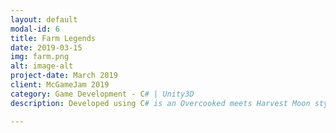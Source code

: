 ```yaml
---
layout: default
modal-id: 6
title: Farm Legends
date: 2019-03-15
img: farm.png
alt: image-alt
project-date: March 2019
client: McGameJam 2019
category: Game Development - C# | Unity3D
description: Developed using C# is an Overcooked meets Harvest Moon style game developed in 48 hours at McGameJam 2019, This game received an honorable mention award given by Ubisoft judges.<br /> <<a href="https://www.youtube.com/watch?v=r1EBLKTpBXc">Video Demo</a>>

---
```

